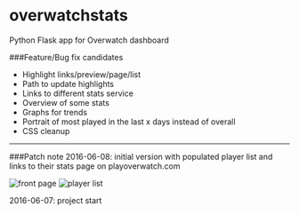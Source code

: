 overwatchstats
=========

Python Flask app for Overwatch dashboard

###Feature/Bug fix candidates
- Highlight links/preview/page/list
- Path to update highlights
- Links to different stats service
- Overview of some stats
- Graphs for trends
- Portrait of most played in the last x days instead of overall
- CSS cleanup

---------

###Patch note
2016-06-08: initial version with populated player list and links to their stats page on playoverwatch.com

![front page](http://i.imgur.com/9VuNFId.png)
![player list](http://i.imgur.com/SCiuNsp.png)

2016-06-07: project start




